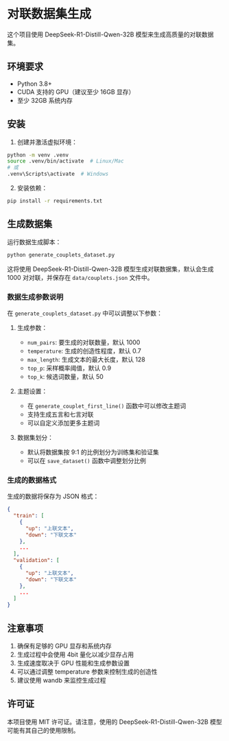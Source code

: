 # 对联数据集生成

这个项目使用 DeepSeek-R1-Distill-Qwen-32B 模型来生成高质量的对联数据集。

## 环境要求

- Python 3.8+
- CUDA 支持的 GPU（建议至少 16GB 显存）
- 至少 32GB 系统内存

## 安装

1. 创建并激活虚拟环境：

```bash
python -m venv .venv
source .venv/bin/activate  # Linux/Mac
# 或
.venv\Scripts\activate  # Windows
```

2. 安装依赖：

```bash
pip install -r requirements.txt
```

## 生成数据集

运行数据生成脚本：

```bash
python generate_couplets_dataset.py
```

这将使用 DeepSeek-R1-Distill-Qwen-32B 模型生成对联数据集，默认会生成 1000 对对联，并保存在 `data/couplets.json` 文件中。

### 数据生成参数说明

在 `generate_couplets_dataset.py` 中可以调整以下参数：

1. 生成参数：
   - `num_pairs`: 要生成的对联数量，默认 1000
   - `temperature`: 生成的创造性程度，默认 0.7
   - `max_length`: 生成文本的最大长度，默认 128
   - `top_p`: 采样概率阈值，默认 0.9
   - `top_k`: 候选词数量，默认 50

2. 主题设置：
   - 在 `generate_couplet_first_line()` 函数中可以修改主题词
   - 支持生成五言和七言对联
   - 可以自定义添加更多主题词

3. 数据集划分：
   - 默认将数据集按 9:1 的比例划分为训练集和验证集
   - 可以在 `save_dataset()` 函数中调整划分比例

### 生成的数据格式

生成的数据将保存为 JSON 格式：

```json
{
  "train": [
    {
      "up": "上联文本",
      "down": "下联文本"
    },
    ...
  ],
  "validation": [
    {
      "up": "上联文本",
      "down": "下联文本"
    },
    ...
  ]
}
```

## 注意事项

1. 确保有足够的 GPU 显存和系统内存
2. 生成过程中会使用 4bit 量化以减少显存占用
3. 生成速度取决于 GPU 性能和生成参数设置
4. 可以通过调整 temperature 参数来控制生成的创造性
5. 建议使用 wandb 来监控生成过程

## 许可证

本项目使用 MIT 许可证。请注意，使用的 DeepSeek-R1-Distill-Qwen-32B 模型可能有其自己的使用限制。